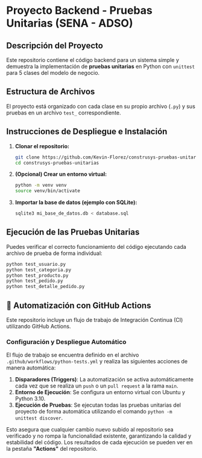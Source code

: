 # Proyecto Backend - Pruebas Unitarias (SENA - ADSO)

## Descripción del Proyecto
Este repositorio contiene el código backend para un sistema simple y demuestra la implementación de **pruebas unitarias** en Python con `unittest` para 5 clases del modelo de negocio.

## Estructura de Archivos
El proyecto está organizado con cada clase en su propio archivo (`.py`) y sus pruebas en un archivo `test_` correspondiente.

## Instrucciones de Despliegue e Instalación
1.  **Clonar el repositorio:**
    ```bash
    git clone https://github.com/Kevin-Florez/construsys-pruebas-unitarias.git
    cd construsys-pruebas-unitarias
    ```
2.  **(Opcional) Crear un entorno virtual:**
    ```bash
    python -m venv venv
    source venv/bin/activate
    ```
3.  **Importar la base de datos (ejemplo con SQLite):**
    ```bash
    sqlite3 mi_base_de_datos.db < database.sql
    ```

## Ejecución de las Pruebas Unitarias

Puedes verificar el correcto funcionamiento del código ejecutando cada archivo de prueba de forma individual:

```bash
python test_usuario.py
python test_categoria.py
python test_producto.py
python test_pedido.py
python test_detalle_pedido.py
```


## 🚀 Automatización con GitHub Actions

Este repositorio incluye un flujo de trabajo de Integración Continua (CI) utilizando GitHub Actions.

### Configuración y Despliegue Automático

El flujo de trabajo se encuentra definido en el archivo `.github/workflows/python-tests.yml` y realiza las siguientes acciones de manera automática:

1.  **Disparadores (Triggers)**: La automatización se activa automáticamente cada vez que se realiza un `push` o un `pull request` a la rama `main`.
2.  **Entorno de Ejecución**: Se configura un entorno virtual con Ubuntu y Python 3.10.
3.  **Ejecución de Pruebas**: Se ejecutan todas las pruebas unitarias del proyecto de forma automática utilizando el comando `python -m unittest discover`.

Esto asegura que cualquier cambio nuevo subido al repositorio sea verificado y no rompa la funcionalidad existente, garantizando la calidad y estabilidad del código. Los resultados de cada ejecución se pueden ver en la pestaña **"Actions"** del repositorio.